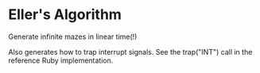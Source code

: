 Eller's Algorithm
================= 

Generate infinite mazes in linear time(!)

Also generates how to trap interrupt signals. See the trap("INT") call in the reference 
Ruby implementation.